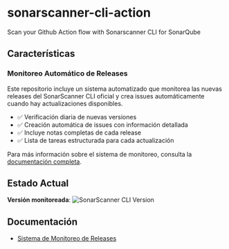 # sonarscanner-cli-action
Scan your Github Action flow with Sonarscanner CLI for SonarQube

## Características

### Monitoreo Automático de Releases
Este repositorio incluye un sistema automatizado que monitorea las nuevas releases del SonarScanner CLI oficial y crea issues automáticamente cuando hay actualizaciones disponibles.

- ✅ Verificación diaria de nuevas versiones
- ✅ Creación automática de issues con información detallada
- ✅ Incluye notas completas de cada release
- ✅ Lista de tareas estructurada para cada actualización

Para más información sobre el sistema de monitoreo, consulta la [documentación completa](docs/monitoreo-releases.md).

## Estado Actual

**Versión monitoreada**: ![SonarScanner CLI Version](https://img.shields.io/badge/SonarScanner%20CLI-7.2.0.5079-blue)

## Documentación

- [Sistema de Monitoreo de Releases](docs/monitoreo-releases.md)

